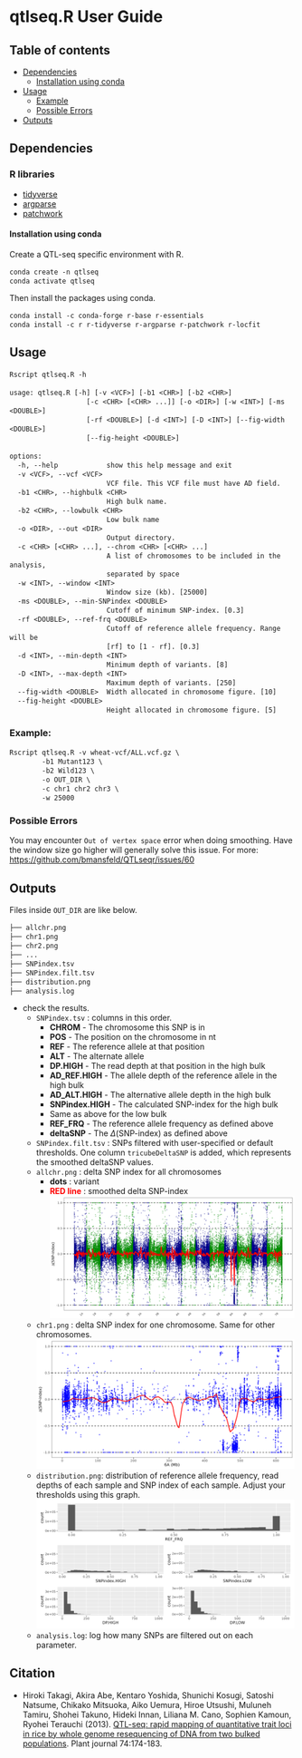 # qtlseq.R User Guide

## Table of contents
- [Dependencies](#dependencies)
  + [Installation using conda](#installation-using-conda)
- [Usage](#usage)
  + [Example](#example)
  + [Possible Errors](#possible-errors)
- [Outputs](#outputs)



## Dependencies
### R libraries
- [tidyverse](https://www.tidyverse.org/)
- [argparse](https://cran.r-project.org/web/packages/argparse/index.html)
- [patchwork](https://patchwork.data-imaginist.com/)

#### Installation using conda

Create a QTL-seq specific environment with R. 
```
conda create -n qtlseq
conda activate qtlseq
```
Then install the packages using conda.
```
conda install -c conda-forge r-base r-essentials
conda install -c r r-tidyverse r-argparse r-patchwork r-locfit
```
## Usage

```
Rscript qtlseq.R -h

usage: qtlseq.R [-h] [-v <VCF>] [-b1 <CHR>] [-b2 <CHR>]
                   [-c <CHR> [<CHR> ...]] [-o <DIR>] [-w <INT>] [-ms <DOUBLE>]
                   [-rf <DOUBLE>] [-d <INT>] [-D <INT>] [--fig-width <DOUBLE>]
                   [--fig-height <DOUBLE>]

options:
  -h, --help            show this help message and exit
  -v <VCF>, --vcf <VCF>
                        VCF file. This VCF file must have AD field.
  -b1 <CHR>, --highbulk <CHR>
                        High bulk name.
  -b2 <CHR>, --lowbulk <CHR>
                        Low bulk name
  -o <DIR>, --out <DIR>
                        Output directory.                      
  -c <CHR> [<CHR> ...], --chrom <CHR> [<CHR> ...]
                        A list of chromosomes to be included in the analysis,
                        separated by space
  -w <INT>, --window <INT>
                        Window size (kb). [25000]
  -ms <DOUBLE>, --min-SNPindex <DOUBLE>
                        Cutoff of minimum SNP-index. [0.3]
  -rf <DOUBLE>, --ref-frq <DOUBLE>
                        Cutoff of reference allele frequency. Range will be
                        [rf] to [1 - rf]. [0.3]
  -d <INT>, --min-depth <INT>
                        Minimum depth of variants. [8]
  -D <INT>, --max-depth <INT>
                        Maximum depth of variants. [250]
  --fig-width <DOUBLE>  Width allocated in chromosome figure. [10]
  --fig-height <DOUBLE>
                        Height allocated in chromosome figure. [5]

```

### Example:

```
Rscript qtlseq.R -v wheat-vcf/ALL.vcf.gz \
        -b1 Mutant123 \
        -b2 Wild123 \
        -o OUT_DIR \
        -c chr1 chr2 chr3 \
        -w 25000
```

### Possible Errors

You may encounter `Out of vertex space` error when doing smoothing. Have the window size go higher will generally solve this issue. For more: https://github.com/bmansfeld/QTLseqr/issues/60

## Outputs
Files inside `OUT_DIR` are like below.
```
├── allchr.png
├── chr1.png
├── chr2.png
├── ...
├── SNPindex.tsv
├── SNPindex.filt.tsv
├── distribution.png
├── analysis.log
```
- check the results.
  + `SNPindex.tsv` : columns in this order.
    + **CHROM** - The chromosome this SNP is in 
    + **POS** - The position on the chromosome in nt 
    + **REF** - The reference allele at that position 
    + **ALT** - The alternate allele 
    + **DP.HIGH** - The read depth at that position in the high bulk 
    + **AD_REF.HIGH** - The allele depth of the reference allele in the high bulk 
    + **AD_ALT.HIGH** - The alternative allele depth in the high bulk  
    + **SNPindex.HIGH** - The calculated SNP-index for the high bulk 
    + Same as above for the low bulk 
    + **REF_FRQ** - The reference allele frequency as defined above 
    + **deltaSNP** - The $\Delta$(SNP-index) as defined above
  + `SNPindex.filt.tsv` : SNPs filtered with user-specified or default thresholds. One column `tricubeDeltaSNP` is added, which represents the smoothed deltaSNP values.
  + `allchr.png` : delta SNP index for all chromosomes
    - **dots** : variant
    - **<span style="color: red; ">RED line</span>** : smoothed delta SNP-index
    ![allchr](https://github.com/Brycealong/QTL-analysis/blob/main/images/allchr.png)
  + `chr1.png` : delta SNP index for one chromosome. Same for other chromosomes.
  ![6a](https://github.com/Brycealong/QTL-analysis/blob/main/images/6A.png)
  + `distribution.png`: distribution of reference allele frequency, read depths of each sample and SNP index of each sample. Adjust your thresholds using this graph.
  ![dis](https://github.com/Brycealong/QTL-analysis/blob/main/images/distribution.png)
  + `analysis.log`: log how many SNPs are filtered out on each parameter.

  
## Citation
- Hiroki Takagi, Akira Abe, Kentaro Yoshida, Shunichi Kosugi, Satoshi Natsume, Chikako Mitsuoka, Aiko Uemura, Hiroe Utsushi, Muluneh Tamiru, Shohei Takuno, Hideki Innan, Liliana M. Cano, Sophien Kamoun, Ryohei Terauchi (2013).  [QTL-seq: rapid mapping of quantitative trait loci in rice by whole genome resequencing of DNA from two bulked populations](https://doi.org/10.1111/tpj.12105). Plant journal 74:174-183.
